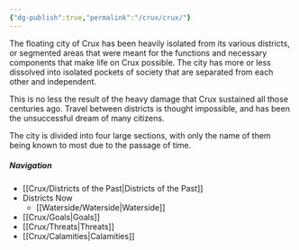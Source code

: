 ```yaml
---
{"dg-publish":true,"permalink":"/crux/crux/"}
---
```


The floating city of Crux has been heavily isolated from its various districts, or segmented areas that were meant for the functions and necessary components that make life on Crux possible. The city has more or less dissolved into isolated pockets of society that are separated from each other and independent.

This is no less the result of the heavy damage that Crux sustained all those centuries ago. Travel between districts is thought impossible, and has been the unsuccessful dream of many citizens. 

The city is divided into four large sections, with only the name of them being known to most due to the passage of time.

##### Navigation
- [[Crux/Districts of the Past\|Districts of the Past]]
- Districts Now
	- [[Waterside/Waterside\|Waterside]]
- [[Crux/Goals\|Goals]]
- [[Crux/Threats\|Threats]]
- [[Crux/Calamities\|Calamities]]